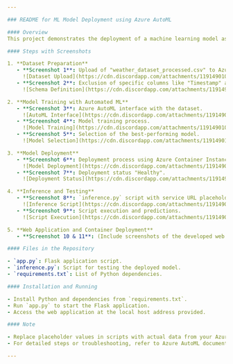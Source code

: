 ```yaml
---

### README for ML Model Deployment using Azure AutoML

#### Overview
This project demonstrates the deployment of a machine learning model as a service using Azure Automated Machine Learning (AutoML), focusing on predicting future weather conditions from the "weather_data.csv" dataset.

#### Steps with Screenshots

1. **Dataset Preparation**
   - **Screenshot 1**: Upload of "weather_dataset_processed.csv" to Azure Machine Learning Studio.
     ![Dataset Upload](https://cdn.discordapp.com/attachments/1191490101247758479/1193685027024818237/cap1.png)
   - **Screenshot 2**: Exclusion of specific columns like "Timestamp" and "Location".
     ![Schema Definition](https://cdn.discordapp.com/attachments/1191490101247758479/1193685027419062302/cap2.png)

2. **Model Training with Automated ML**
   - **Screenshot 3**: Azure AutoML interface with the dataset.
     ![AutoML Interface](https://cdn.discordapp.com/attachments/1191490101247758479/1193685027691704480/cap3.png)
   - **Screenshot 4**: Model training process.
     ![Model Training](https://cdn.discordapp.com/attachments/1191490101247758479/1193685028023062598/cap4.png)
   - **Screenshot 5**: Selection of the best-performing model.
     ![Model Selection](https://cdn.discordapp.com/attachments/1191490101247758479/1193685028308254730/cap5.png)

3. **Model Deployment**
   - **Screenshot 6**: Deployment process using Azure Container Instance.
     ![Model Deployment](https://cdn.discordapp.com/attachments/1191490101247758479/1193685028606062632/cap6.png)
   - **Screenshot 7**: Deployment status "Healthy".
     ![Deployment Status](https://cdn.discordapp.com/attachments/1191490101247758479/1193685028908060792/cap7.png)

4. **Inference and Testing**
   - **Screenshot 8**: `inference.py` script with service URL placeholder.
     ![Inference Script](https://cdn.discordapp.com/attachments/1191490101247758479/1193683276884361336/Screenshot_20240108_000557.png)
   - **Screenshot 9**: Script execution and predictions.
     ![Script Execution](https://cdn.discordapp.com/attachments/1191490101247758479/1193683277136015421/Screenshot_20240108_000712.png)

5. **Web Application and Container Deployment**
   - **Screenshot 10 & 11**: (Include screenshots of the developed web application form and the container deployment, if available.)

#### Files in the Repository

- `app.py`: Flask application script.
- `inference.py`: Script for testing the deployed model.
- `requirements.txt`: List of Python dependencies.

#### Installation and Running

- Install Python and dependencies from `requirements.txt`.
- Run `app.py` to start the Flask application.
- Access the web application at the local host address provided.

#### Note

- Replace placeholder values in scripts with actual data from your Azure setup.
- For detailed steps or troubleshooting, refer to Azure AutoML documentation or the provided PDF.

---
```

